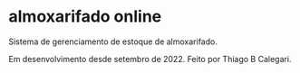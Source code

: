 # almoxarifado online
Sistema de gerenciamento de estoque de almoxarifado.

Em desenvolvimento desde setembro de 2022.
Feito por Thiago B Calegari.
